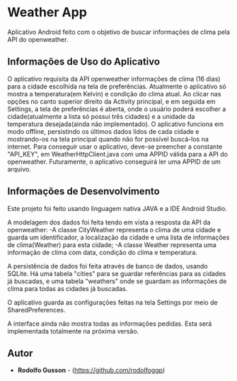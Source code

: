 # Weather App

Aplicativo Android feito com o objetivo de buscar informações de clima pela API do openweather.

## Informações de Uso do Aplicativo
O aplicativo requisita da API openweather informações de clima (16 dias) para a cidade escolhida na tela de preferências.
Atualmente o aplicativo só mostra a temperatura(em Kelvin) e condição do clima atual.
Ao clicar nas opções no canto superior direito da Activity principal, e em seguida em Settings, a tela de preferências é aberta, onde o usuário poderá escolher a cidade(atualmente a lista só possui três cidades) e a unidade da temperatura desejada(ainda não implementado).
O aplicativo funciona em modo offline, persistindo os últimos dados lidos de cada cidade e mostrando-os na tela principal quando não for possível buscá-los na internet.
Para conseguir usar o aplicativo, deve-se preencher a constante "API_KEY", em WeatherHttpClient.java com uma APPID válida para a API do openweather. Futuramente, o aplicativo conseguirá ler uma APPID de um arquivo.

## Informações de Desenvolvimento
Este projeto foi feito usando linguagem nativa JAVA e a IDE Android Studio.

A modelagem dos dados foi feita tendo em vista a resposta da API da openweather: 
-A classe CityWeather representa o clima de uma cidade e guarda um identificador, a localização da cidade e uma lista de informações de clima(Weather) para esta cidade;
-A classe Weather representa uma informação de clima com data, condição do clima e temperatura.

A persistência de dados foi feita através de banco de dados, usando SQLite.
Há uma tabela "cities" para se guardar referências para as cidades já buscadas, e uma tabela "weathers" onde se guardam as informações de clima para todas as cidades já buscadas.

O aplicativo guarda as configurações feitas na tela Settings por meio de SharedPreferences.

A interface ainda não mostra todas as informações pedidas. Esta será implementada totalmente na próxima versão.

## Autor

* **Rodolfo Gusson** - (https://github.com/rodolfoggp)
